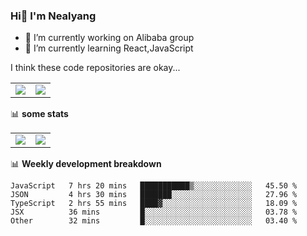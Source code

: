 ### Hi👋 I'm Nealyang

- 🔭 I’m currently working on Alibaba group
- 🌱 I’m currently learning React,JavaScript


I think these code repositories are okay...

<table>
  <tbody>
    <tr>
      <td>
        <a href="https://github.com/Nealyang/React-Express-Blog-Demo">
          <img align="center" src="https://github-readme-stats.vercel.app/api/pin/?username=Nealyang&repo=React-Express-Blog-Demo&theme=chartreuse-dark" />
        </a>
      </td>
       <td>
        <a href="https://github.com/Nealyang/PersonalBlog">
          <img align="center" src="https://github-readme-stats.vercel.app/api/pin/?username=Nealyang&repo=PersonalBlog&theme=chartreuse-dark" />
        </a>
      </td>
    </tr>
  </tbody>
</table>

📊 **some stats**


<table>
  <tbody>
    <tr>
      <td>
          <img align="center" src="https://github-readme-stats.vercel.app/api?username=Nealyang&theme=chartreuse-dark&show_icons=true" />
      </td>
       <td>
          <img align="center" src="https://github-readme-stats.vercel.app/api/top-langs/?username=Nealyang&theme=chartreuse-dark" />
      </td>
    </tr>
  </tbody>
</table>

📊 **Weekly development breakdown**

<!--START_SECTION:waka-->
```text
JavaScript   7 hrs 20 mins   ███████████▒░░░░░░░░░░░░░   45.50 % 
JSON         4 hrs 30 mins   ███████░░░░░░░░░░░░░░░░░░   27.96 % 
TypeScript   2 hrs 55 mins   ████▓░░░░░░░░░░░░░░░░░░░░   18.09 % 
JSX          36 mins         █░░░░░░░░░░░░░░░░░░░░░░░░   03.78 % 
Other        32 mins         █░░░░░░░░░░░░░░░░░░░░░░░░   03.40 % 
```
<!--END_SECTION:waka-->
